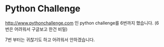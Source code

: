 # Python Challenge

<http://www.pythonchallenge.com> 인 python challenge를 6번까지 했습니다. (6번은 어려워서 구글보고 한건 비밀) 

7번 부터는 귀찮기도 하고 어려워서 안하겠습니다. 